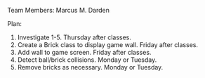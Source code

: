 Team Members: Marcus M. Darden

Plan:

1. Investigate 1-5. Thursday after classes.
2. Create a Brick class to display game wall. Friday after classes.
3. Add wall to game screen. Friday after classes.
4. Detect ball/brick collisions. Monday or Tuesday.
5. Remove bricks as necessary. Monday or Tuesday.

